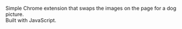Simple Chrome extension that swaps the images on the page for a dog picture.
<br>
Built with JavaScript.